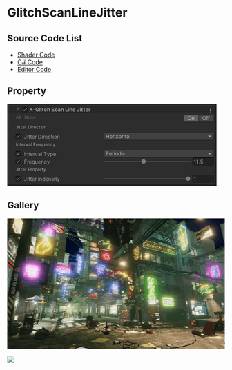 
# GlitchScanLineJitter

## Source Code List
- [Shader Code](Shader/GlitchScanLineJitter.shader)
- [C# Code](GlitchScanLineJitter.cs)
- [Editor Code](Editor/GlitchScanLineJitterEditor.cs)


## Property
![](https://raw.githubusercontent.com/QianMo/X-PostProcessing-Gallery/master/Media/Glitch/GlitchScanLineJitter/GlitchScanLineJitter.png)

## Gallery

![](https://raw.githubusercontent.com/QianMo/X-PostProcessing-Gallery/master/Media/Glitch/GlitchScanLineJitter/GlitchScanLineJitter.gif)


![](https://raw.githubusercontent.com/QianMo/X-PostProcessing-Gallery/master/Media/Glitch/GlitchScanLineJitter/GlitchScanLineJitter-2.gif)
